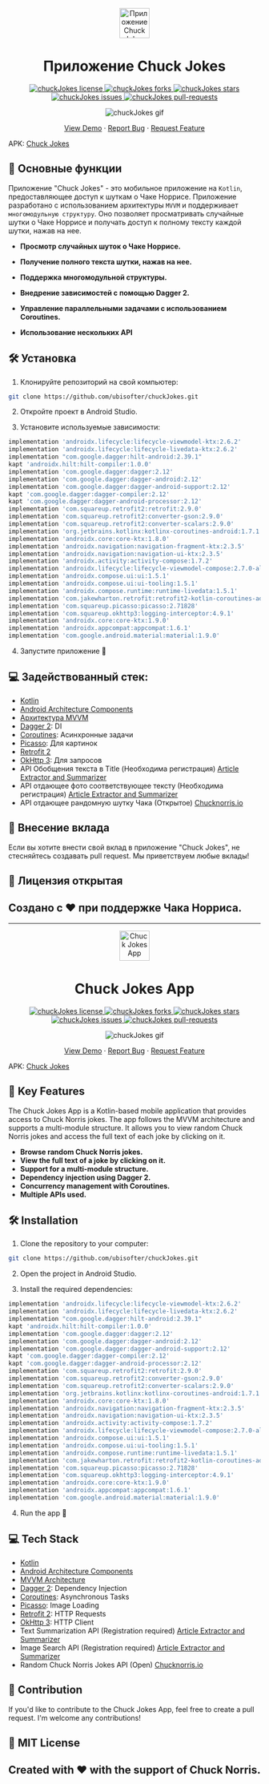 <p align="center">
  <a href="https://n1s1.hsmedia.ru/b8/38/f0/b838f0f1c7a310e05dd3f888ffb46cc3/160x160_1_ee6e41234e8ca9f03664600c6c313751@785x785_0xac120004_9781560411681129191.jpeg">
    <img alt="Приложение Chuck Jokes" src="https://n1s1.hsmedia.ru/b8/38/f0/b838f0f1c7a310e05dd3f888ffb46cc3/160x160_1_ee6e41234e8ca9f03664600c6c313751@785x785_0xac120004_9781560411681129191.jpeg" width="60" />
  </a>
</p>
<h1 align="center">
  Приложение Chuck Jokes
</h1>

<p align="center">
<a href="https://github.com/ubisofter/chuckJokes/blob/master/LICENSE" target="blank">
<img src="https://img.shields.io/github/license/ubisofter/chuckJokes?style=flat-square" alt="chuckJokes license" />
</a>
<a href="https://github.com/ubisofter/chuckJokes/fork" target="blank">
<img src="https://img.shields.io/github/forks/ubisofter/chuckJokes?style=flat-square" alt="chuckJokes forks"/>
</a>
<a href="https://github.com/ubisofter/chuckJokes/stargazers" target="blank">
<img src="https://img.shields.io/github/stars/ubisofter/chuckJokes?style=flat-square" alt="chuckJokes stars"/>
</a>
<a href="https://github.com/ubisofter/chuckJokes/issues" target="blank">
<img src="https://img.shields.io/github/issues/ubisofter/chuckJokes?style=flat-square" alt="chuckJokes issues"/>
</a>
<a href="https://github.com/ubisofter/chuckJokes/pulls" target="blank">
<img src="https://img.shields.io/github/issues-pr/ubisofter/chuckJokes?style=flat-square" alt="chuckJokes pull-requests"/>
</a>
</p>

<p align="center"><img src="https://github.com/ubisofter/chuckJokes/assets/78037558/bae51cf2-77d4-4ddb-be68-0a14f6fbfe7f" alt="chuckJokes gif" /></p>

<p align="center">
    <a href="https://github.com/ubisofter/chuckJokes/blob/main/chuck.apk" target="blank">View Demo</a>
    ·
    <a href="https://github.com/ubisofter/chuckJokes/issues/new/choose">Report Bug</a>
    ·
    <a href="https://github.com/ubisofter/chuckJokes/issues/new/choose">Request Feature</a>
</p>

APK: [Chuck Jokes](https://github.com/ubisofter/chuckJokes/blob/main/chuck.apk)

## 🧐 Основные функции

Приложение "Chuck Jokes" - это мобильное приложение на `Kotlin`, предоставляющее доступ к шуткам о Чаке Норрисе. Приложение разработано с использованием архитектуры `MVVM` и поддерживает `многомодульную структуру`. Оно позволяет просматривать случайные шутки о Чаке Норрисе и получать доступ к полному тексту каждой шутки, нажав на нее.

- **Просмотр случайных шуток о Чаке Норрисе.**

- **Получение полного текста шутки, нажав на нее.**

- **Поддержка многомодульной структуры.**

- **Внедрение зависимостей с помощью Dagger 2.**

- **Управление параллельными задачами с использованием Coroutines.**

- **Использование нескольких API**

## 🛠️ Установка

1. Клонируйте репозиторий на свой компьютер:

```bash
git clone https://github.com/ubisofter/chuckJokes.git
```

2. Откройте проект в Android Studio.

3. Установите используемые зависимости:

```bash
implementation 'androidx.lifecycle:lifecycle-viewmodel-ktx:2.6.2'
implementation 'androidx.lifecycle:lifecycle-livedata-ktx:2.6.2'
implementation "com.google.dagger:hilt-android:2.39.1"
kapt 'androidx.hilt:hilt-compiler:1.0.0'
implementation 'com.google.dagger:dagger:2.12'
implementation 'com.google.dagger:dagger-android:2.12'
implementation 'com.google.dagger:dagger-android-support:2.12'
kapt 'com.google.dagger:dagger-compiler:2.12'
kapt 'com.google.dagger:dagger-android-processor:2.12'
implementation 'com.squareup.retrofit2:retrofit:2.9.0'
implementation 'com.squareup.retrofit2:converter-gson:2.9.0'
implementation 'com.squareup.retrofit2:converter-scalars:2.9.0'
implementation 'org.jetbrains.kotlinx:kotlinx-coroutines-android:1.7.1'
implementation 'androidx.core:core-ktx:1.8.0'
implementation 'androidx.navigation:navigation-fragment-ktx:2.3.5'
implementation 'androidx.navigation:navigation-ui-ktx:2.3.5'
implementation 'androidx.activity:activity-compose:1.7.2'
implementation 'androidx.lifecycle:lifecycle-viewmodel-compose:2.7.0-alpha02'
implementation 'androidx.compose.ui:ui:1.5.1'
implementation 'androidx.compose.ui:ui-tooling:1.5.1'
implementation 'androidx.compose.runtime:runtime-livedata:1.5.1'
implementation 'com.jakewharton.retrofit:retrofit2-kotlin-coroutines-adapter:0.9.2'
implementation 'com.squareup.picasso:picasso:2.71828'
implementation 'com.squareup.okhttp3:logging-interceptor:4.9.1'
implementation 'androidx.core:core-ktx:1.9.0'
implementation 'androidx.appcompat:appcompat:1.6.1'
implementation 'com.google.android.material:material:1.9.0'
```

4. Запустите приложение 🌟

## 💻 Задействованный стек:

- [Kotlin](https://kotlinlang.org/)
- [Android Architecture Components]([https://tailwindcss.com/](https://developer.android.com/jetpack/androidx/explorer))
- [Архитектура MVVM](https://ru.wikipedia.org/wiki/Model-View-ViewModel)
- [Dagger 2](https://dagger.dev/): DI
- [Coroutines](https://developer.android.com/kotlin/coroutines): Асинхронные задачи
- [Picasso](https://github.com/square/picasso): Для картинок
- [Retrofit 2](https://square.github.io/retrofit)
- [OkHttp 3](https://square.github.io/okhttp/): Для запросов
- API Обобщения текста в Title (Необходима регистрация) [Article Extractor and Summarizer](https://rapidapi.com/restyler/api/article-extractor-and-summarizer)
- API отдающее фото соответствующее тексту (Необходима регистрация) [Article Extractor and Summarizer](https://unsplash.com/documentation#search-photos)
- API отдающее рандомную шутку Чака (Открытое) [Сhucknorris.io](https://api.chucknorris.io/)

## 🍰 Внесение вклада

Если вы хотите внести свой вклад в приложение "Chuck Jokes", не стесняйтесь создавать pull request. Мы приветствуем любые вклады!

## 📃 Лицензия открытая

## Создано с ❤️ при поддержке Чака Норриса.

------------------------------------------

<p align="center">
  <a href="https://n1s1.hsmedia.ru/b8/38/f0/b838f0f1c7a310e05dd3f888ffb46cc3/160x160_1_ee6e41234e8ca9f03664600c6c313751@785x785_0xac120004_9781560411681129191.jpeg">
    <img alt="Chuck Jokes App" src="https://n1s1.hsmedia.ru/b8/38/f0/b838f0f1c7a310e05dd3f888ffb46cc3/160x160_1_ee6e41234e8ca9f03664600c6c313751@785x785_0xac120004_9781560411681129191.jpeg" width="60" />
  </a>
</p>
<h1 align="center">
  Chuck Jokes App
</h1>

<p align="center">
<a href="https://github.com/ubisofter/chuckJokes/blob/master/LICENSE" target="blank">
<img src="https://img.shields.io/github/license/ubisofter/chuckJokes?style=flat-square" alt="chuckJokes license" />
</a>
<a href="https://github.com/ubisofter/chuckJokes/fork" target="blank">
<img src="https://img.shields.io/github/forks/ubisofter/chuckJokes?style=flat-square" alt="chuckJokes forks"/>
</a>
<a href="https://github.com/ubisofter/chuckJokes/stargazers" target="blank">
<img src="https://img.shields.io/github/stars/ubisofter/chuckJokes?style=flat-square" alt="chuckJokes stars"/>
</a>
<a href="https://github.com/ubisofter/chuckJokes/issues" target="blank">
<img src="https://img.shields.io/github/issues/ubisofter/chuckJokes?style=flat-square" alt="chuckJokes issues"/>
</a>
<a href="https://github.com/ubisofter/chuckJokes/pulls" target="blank">
<img src="https://img.shields.io/github/issues-pr/ubisofter/chuckJokes?style=flat-square" alt="chuckJokes pull-requests"/>
</a>
</p>

<p align="center"><img src="https://github.com/ubisofter/chuckJokes/assets/78037558/bae51cf2-77d4-4ddb-be68-0a14f6fbfe7f" alt="chuckJokes gif" /></p>

<p align="center">
    <a href="https://github.com/ubisofter/chuckJokes/blob/main/chuck.apk" target="blank">View Demo</a>
    ·
    <a href="https://github.com/ubisofter/chuckJokes/issues/new/choose">Report Bug</a>
    ·
    <a href="https://github.com/ubisofter/chuckJokes/issues/new/choose">Request Feature</a>
</p>

APK: [Chuck Jokes](https://github.com/ubisofter/chuckJokes/blob/main/chuck.apk)

## 🧐 Key Features

The Chuck Jokes App is a Kotlin-based mobile application that provides access to Chuck Norris jokes. The app follows the MVVM architecture and supports a multi-module structure. It allows you to view random Chuck Norris jokes and access the full text of each joke by clicking on it.

- **Browse random Chuck Norris jokes.**
- **View the full text of a joke by clicking on it.**
- **Support for a multi-module structure.**
- **Dependency injection using Dagger 2.**
- **Concurrency management with Coroutines.**
- **Multiple APIs used.**

## 🛠️ Installation

1. Clone the repository to your computer:

```bash
git clone https://github.com/ubisofter/chuckJokes.git
```

2. Open the project in Android Studio.

3. Install the required dependencies:

```bash
implementation 'androidx.lifecycle:lifecycle-viewmodel-ktx:2.6.2'
implementation 'androidx.lifecycle:lifecycle-livedata-ktx:2.6.2'
implementation "com.google.dagger:hilt-android:2.39.1"
kapt 'androidx.hilt:hilt-compiler:1.0.0'
implementation 'com.google.dagger:dagger:2.12'
implementation 'com.google.dagger:dagger-android:2.12'
implementation 'com.google.dagger:dagger-android-support:2.12'
kapt 'com.google.dagger:dagger-compiler:2.12'
kapt 'com.google.dagger:dagger-android-processor:2.12'
implementation 'com.squareup.retrofit2:retrofit:2.9.0'
implementation 'com.squareup.retrofit2:converter-gson:2.9.0'
implementation 'com.squareup.retrofit2:converter-scalars:2.9.0'
implementation 'org.jetbrains.kotlinx:kotlinx-coroutines-android:1.7.1'
implementation 'androidx.core:core-ktx:1.8.0'
implementation 'androidx.navigation:navigation-fragment-ktx:2.3.5'
implementation 'androidx.navigation:navigation-ui-ktx:2.3.5'
implementation 'androidx.activity:activity-compose:1.7.2'
implementation 'androidx.lifecycle:lifecycle-viewmodel-compose:2.7.0-alpha02'
implementation 'androidx.compose.ui:ui:1.5.1'
implementation 'androidx.compose.ui:ui-tooling:1.5.1'
implementation 'androidx.compose.runtime:runtime-livedata:1.5.1'
implementation 'com.jakewharton.retrofit:retrofit2-kotlin-coroutines-adapter:0.9.2'
implementation 'com.squareup.picasso:picasso:2.71828'
implementation 'com.squareup.okhttp3:logging-interceptor:4.9.1'
implementation 'androidx.core:core-ktx:1.9.0'
implementation 'androidx.appcompat:appcompat:1.6.1'
implementation 'com.google.android.material:material:1.9.0'
```

4. Run the app 🌟
   
## 💻 Tech Stack

- [Kotlin](https://kotlinlang.org/)
- [Android Architecture Components]([https://tailwindcss.com/](https://developer.android.com/jetpack/androidx/explorer))
- [MVVM Architecture](https://ru.wikipedia.org/wiki/Model-View-ViewModel)
- [Dagger 2](https://dagger.dev/): Dependency Injection
- [Coroutines](https://developer.android.com/kotlin/coroutines): Asynchronous Tasks
- [Picasso](https://github.com/square/picasso): Image Loading
- [Retrofit 2](https://square.github.io/retrofit): HTTP Requests
- [OkHttp 3](https://square.github.io/okhttp/): HTTP Client
- Text Summarization API (Registration required) [Article Extractor and Summarizer](https://rapidapi.com/restyler/api/article-extractor-and-summarizer)
- Image Search API (Registration required) [Article Extractor and Summarizer](https://unsplash.com/documentation#search-photos)
- Random Chuck Norris Jokes API (Open) [Сhucknorris.io](https://api.chucknorris.io/)

## 🍰 Contribution
If you'd like to contribute to the Chuck Jokes App, feel free to create a pull request. I'm welcome any contributions!

## 📃 MIT License 

## Created with ❤️ with the support of Chuck Norris.
